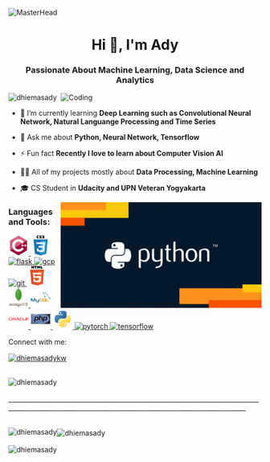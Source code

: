 ![MasterHead](https://i.pinimg.com/originals/d6/9e/39/d69e39524bd64983b98e39e750e96881.gif)
<h1 align="center">Hi 👋, I'm Ady </h1>
<h3 align="center">Passionate About Machine Learning, Data Science and Analytics</h3>
<img align="right" alt="Coding" width="400" src="https://c.tenor.com/DBqjevyA2o4AAAAM/bongo-cat-codes.gif">
<p align="left"> <img src="https://komarev.com/ghpvc/?username=dhiemasady&label=Profile%20views&color=0e75b6&style=flat" alt="dhiemasady" /> </p>

- 🌱 I’m currently learning **Deep Learning such as Convolutional Neural Network, Natural Languange Processing and Time Series**

- 💬 Ask me about **Python, Neural Network, Tensorflow**

- ⚡ Fun fact **Recently I love to learn about Computer Vision AI**

- 👨‍💻 All of my projects mostly about **Data Processing, Machine Learning**

- 🎓 CS Student in **Udacity and UPN Veteran Yogyakarta**
<img align="right" alt="Coding" width="400" src="https://github.com/Dhiemasady/gif/blob/main/200.gif">

<h3 align="left">Languages and Tools:</h3>
<p align="left"> <a href="https://www.w3schools.com/cpp/" target="_blank" rel="noreferrer"> <img src="https://raw.githubusercontent.com/devicons/devicon/master/icons/cplusplus/cplusplus-original.svg" alt="cplusplus" width="40" height="40"/> </a> <a href="https://www.w3schools.com/css/" target="_blank" rel="noreferrer"> <img src="https://raw.githubusercontent.com/devicons/devicon/master/icons/css3/css3-original-wordmark.svg" alt="css3" width="40" height="40"/> </a> <a href="https://flask.palletsprojects.com/" target="_blank" rel="noreferrer"> <img src="https://www.vectorlogo.zone/logos/pocoo_flask/pocoo_flask-icon.svg" alt="flask" width="40" height="40"/> </a> <a href="https://cloud.google.com" target="_blank" rel="noreferrer"> <img src="https://www.vectorlogo.zone/logos/google_cloud/google_cloud-icon.svg" alt="gcp" width="40" height="40"/> </a> <a href="https://git-scm.com/" target="_blank" rel="noreferrer"> <img src="https://www.vectorlogo.zone/logos/git-scm/git-scm-icon.svg" alt="git" width="40" height="40"/> </a> <a href="https://www.w3.org/html/" target="_blank" rel="noreferrer"> <img src="https://raw.githubusercontent.com/devicons/devicon/master/icons/html5/html5-original-wordmark.svg" alt="html5" width="40" height="40"/> </a> <a href="https://www.mongodb.com/" target="_blank" rel="noreferrer"> <img src="https://raw.githubusercontent.com/devicons/devicon/master/icons/mongodb/mongodb-original-wordmark.svg" alt="mongodb" width="40" height="40"/> </a> <a href="https://www.mysql.com/" target="_blank" rel="noreferrer"> <img src="https://raw.githubusercontent.com/devicons/devicon/master/icons/mysql/mysql-original-wordmark.svg" alt="mysql" width="40" height="40"/> </a> <a href="https://www.oracle.com/" target="_blank" rel="noreferrer"> <img src="https://raw.githubusercontent.com/devicons/devicon/master/icons/oracle/oracle-original.svg" alt="oracle" width="40" height="40"/> </a> <a href="https://www.php.net" target="_blank" rel="noreferrer"> <img src="https://raw.githubusercontent.com/devicons/devicon/master/icons/php/php-original.svg" alt="php" width="40" height="40"/> </a> <a href="https://www.python.org" target="_blank" rel="noreferrer"> <img src="https://raw.githubusercontent.com/devicons/devicon/master/icons/python/python-original.svg" alt="python" width="40" height="40"/> </a> <a href="https://pytorch.org/" target="_blank" rel="noreferrer"> <img src="https://www.vectorlogo.zone/logos/pytorch/pytorch-icon.svg" alt="pytorch" width="40" height="40"/> </a> <a href="https://www.tensorflow.org" target="_blank" rel="noreferrer"> <img src="https://www.vectorlogo.zone/logos/tensorflow/tensorflow-icon.svg" alt="tensorflow" width="40" height="40"/> </a> </p>

<p align="left">Connect with me:</p>
<p align="left">
<a href="https://linkedin.com/in/dhiemasadykw" target="blank"><img align="center" src="https://raw.githubusercontent.com/rahuldkjain/github-profile-readme-generator/master/src/images/icons/Social/linked-in-alt.svg" alt="dhiemasadykw" height="30" width="40" /></a>
<br><br>
</p>
<p><img align="left" src="https://activity-graph.herokuapp.com/graph?username=dhiemasady&&theme=xcode" alt="dhiemasady" /></p><br><br>
________________________________________________________________________________________________________________________________________________________
<br><br>
<p><img align="left" src="https://github-readme-stats.vercel.app/api/top-langs?username=dhiemasady&show_icons=true&locale=en&layout=compact&theme=tokyonight" alt="dhiemasady" /></p>
<p><img align="center" src="https://github-readme-stats.vercel.app/api?username=dhiemasady&show_icons=true&locale=en&theme=tokyonight" alt="dhiemasady" /></p>

<p><img align="center" src="https://github-readme-streak-stats.herokuapp.com/?user=dhiemasady&&theme=tokyonight" alt="dhiemasady" /></p>
